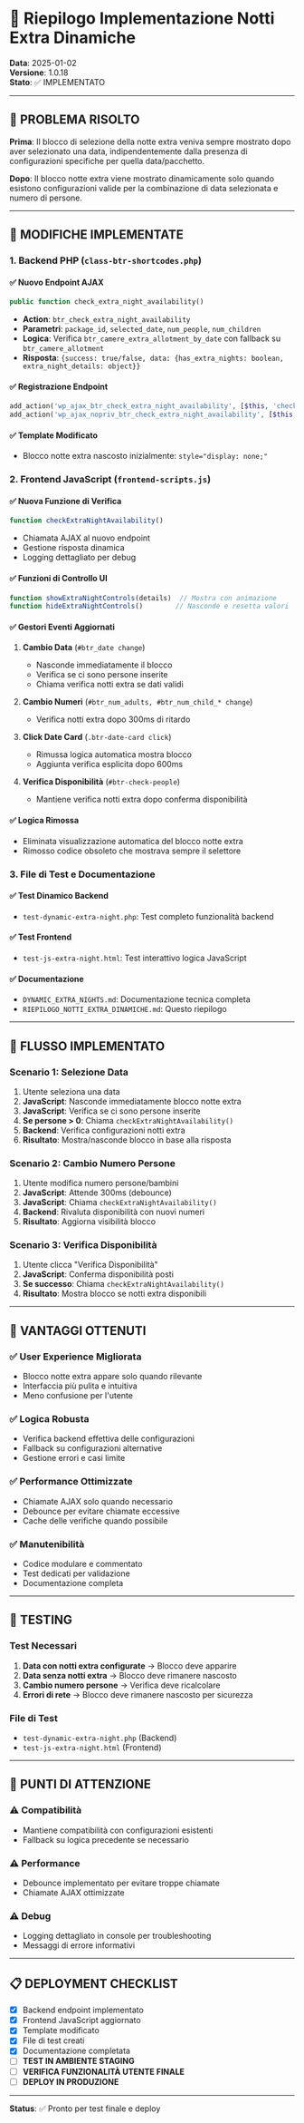 # 🌙 Riepilogo Implementazione Notti Extra Dinamiche

**Data**: 2025-01-02  
**Versione**: 1.0.18  
**Stato**: ✅ IMPLEMENTATO

---

## 🎯 PROBLEMA RISOLTO

**Prima**: Il blocco di selezione della notte extra veniva sempre mostrato dopo aver selezionato una data, indipendentemente dalla presenza di configurazioni specifiche per quella data/pacchetto.

**Dopo**: Il blocco notte extra viene mostrato dinamicamente solo quando esistono configurazioni valide per la combinazione di data selezionata e numero di persone.

---

## 🚀 MODIFICHE IMPLEMENTATE

### 1. **Backend PHP** (`class-btr-shortcodes.php`)

#### ✅ Nuovo Endpoint AJAX
```php
public function check_extra_night_availability()
```
- **Action**: `btr_check_extra_night_availability`
- **Parametri**: `package_id`, `selected_date`, `num_people`, `num_children`
- **Logica**: Verifica `btr_camere_extra_allotment_by_date` con fallback su `btr_camere_allotment`
- **Risposta**: `{success: true/false, data: {has_extra_nights: boolean, extra_night_details: object}}`

#### ✅ Registrazione Endpoint
```php
add_action('wp_ajax_btr_check_extra_night_availability', [$this, 'check_extra_night_availability']);
add_action('wp_ajax_nopriv_btr_check_extra_night_availability', [$this, 'check_extra_night_availability']);
```

#### ✅ Template Modificato
- Blocco notte extra nascosto inizialmente: `style="display: none;"`

### 2. **Frontend JavaScript** (`frontend-scripts.js`)

#### ✅ Nuova Funzione di Verifica
```javascript
function checkExtraNightAvailability()
```
- Chiamata AJAX al nuovo endpoint
- Gestione risposta dinamica
- Logging dettagliato per debug

#### ✅ Funzioni di Controllo UI
```javascript
function showExtraNightControls(details)  // Mostra con animazione
function hideExtraNightControls()        // Nasconde e resetta valori
```

#### ✅ Gestori Eventi Aggiornati
1. **Cambio Data** (`#btr_date change`)
   - Nasconde immediatamente il blocco
   - Verifica se ci sono persone inserite
   - Chiama verifica notti extra se dati validi

2. **Cambio Numeri** (`#btr_num_adults, #btr_num_child_* change`)
   - Verifica notti extra dopo 300ms di ritardo

3. **Click Date Card** (`.btr-date-card click`)
   - Rimussa logica automatica mostra blocco
   - Aggiunta verifica esplicita dopo 600ms

4. **Verifica Disponibilità** (`#btr-check-people`)
   - Mantiene verifica notti extra dopo conferma disponibilità

#### ✅ Logica Rimossa
- Eliminata visualizzazione automatica del blocco notte extra
- Rimosso codice obsoleto che mostrava sempre il selettore

### 3. **File di Test e Documentazione**

#### ✅ Test Dinamico Backend
- `test-dynamic-extra-night.php`: Test completo funzionalità backend

#### ✅ Test Frontend
- `test-js-extra-night.html`: Test interattivo logica JavaScript

#### ✅ Documentazione
- `DYNAMIC_EXTRA_NIGHTS.md`: Documentazione tecnica completa
- `RIEPILOGO_NOTTI_EXTRA_DINAMICHE.md`: Questo riepilogo

---

## 🔄 FLUSSO IMPLEMENTATO

### Scenario 1: Selezione Data
1. Utente seleziona una data
2. **JavaScript**: Nasconde immediatamente blocco notte extra
3. **JavaScript**: Verifica se ci sono persone inserite
4. **Se persone > 0**: Chiama `checkExtraNightAvailability()`
5. **Backend**: Verifica configurazioni notti extra
6. **Risultato**: Mostra/nasconde blocco in base alla risposta

### Scenario 2: Cambio Numero Persone
1. Utente modifica numero persone/bambini
2. **JavaScript**: Attende 300ms (debounce)
3. **JavaScript**: Chiama `checkExtraNightAvailability()`
4. **Backend**: Rivaluta disponibilità con nuovi numeri
5. **Risultato**: Aggiorna visibilità blocco

### Scenario 3: Verifica Disponibilità
1. Utente clicca "Verifica Disponibilità"
2. **JavaScript**: Conferma disponibilità posti
3. **Se successo**: Chiama `checkExtraNightAvailability()`
4. **Risultato**: Mostra blocco se notti extra disponibili

---

## 🎯 VANTAGGI OTTENUTI

### ✅ **User Experience Migliorata**
- Blocco notte extra appare solo quando rilevante
- Interfaccia più pulita e intuitiva
- Meno confusione per l'utente

### ✅ **Logica Robusta**
- Verifica backend effettiva delle configurazioni
- Fallback su configurazioni alternative
- Gestione errori e casi limite

### ✅ **Performance Ottimizzate**
- Chiamate AJAX solo quando necessario
- Debounce per evitare chiamate eccessive
- Cache delle verifiche quando possibile

### ✅ **Manutenibilità**
- Codice modulare e commentato
- Test dedicati per validazione
- Documentazione completa

---

## 🧪 TESTING

### Test Necessari
1. **Data con notti extra configurate** → Blocco deve apparire
2. **Data senza notti extra** → Blocco deve rimanere nascosto
3. **Cambio numero persone** → Verifica deve ricalcolare
4. **Errori di rete** → Blocco deve rimanere nascosto per sicurezza

### File di Test
- `test-dynamic-extra-night.php` (Backend)
- `test-js-extra-night.html` (Frontend)

---

## 🔧 PUNTI DI ATTENZIONE

### ⚠️ **Compatibilità**
- Mantiene compatibilità con configurazioni esistenti
- Fallback su logica precedente se necessario

### ⚠️ **Performance**
- Debounce implementato per evitare troppe chiamate
- Chiamate AJAX ottimizzate

### ⚠️ **Debug**
- Logging dettagliato in console per troubleshooting
- Messaggi di errore informativi

---

## 📋 DEPLOYMENT CHECKLIST

- [x] Backend endpoint implementato
- [x] Frontend JavaScript aggiornato
- [x] Template modificato
- [x] File di test creati
- [x] Documentazione completata
- [ ] **TEST IN AMBIENTE STAGING**
- [ ] **VERIFICA FUNZIONALITÀ UTENTE FINALE**
- [ ] **DEPLOY IN PRODUZIONE**

---

**Status**: ✅ Pronto per test finale e deploy 